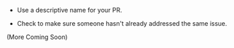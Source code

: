 - Use a descriptive name for your PR.

- Check to make sure someone hasn't already addressed the same issue.

(More Coming Soon)

